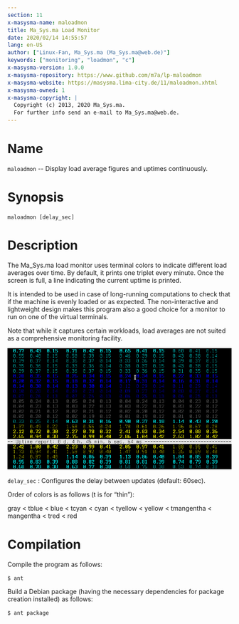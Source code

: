 ```yaml
---
section: 11
x-masysma-name: maloadmon
title: Ma_Sys.ma Load Monitor
date: 2020/02/14 14:55:57
lang: en-US
author: ["Linux-Fan, Ma_Sys.ma (Ma_Sys.ma@web.de)"]
keywords: ["monitoring", "loadmon", "c"]
x-masysma-version: 1.0.0
x-masysma-repository: https://www.github.com/m7a/lp-maloadmon
x-masysma-website: https://masysma.lima-city.de/11/maloadmon.xhtml
x-masysma-owned: 1
x-masysma-copyright: |
  Copyright (c) 2013, 2020 Ma_Sys.ma.
  For further info send an e-mail to Ma_Sys.ma@web.de.
---
```

Name
====

`maloadmon` -- Display load average figures and uptimes continuously.

Synopsis
========

	maloadmon [delay_sec]

Description
===========

The Ma_Sys.ma load monitor uses terminal colors to indicate different load
averages over time. By default, it prints one triplet every minute. Once the
screen is full, a line indicating the current uptime is printed.

It is intended to be used in case of long-running computations to check that
if the machine is evenly loaded or as expected. The non-interactive and
lightweight design makes this program also a good choice for a monitor to run
on one of the virtual terminals.

Note that while it captures certain workloads, load averages are not suited
as a comprehensive monitoring facility.

![`maloadmon` Screenshot with `delay_sec=5` on a lowly loaded Laptop](maloadmon_att/scr.png)

`delay_sec`
:   Configures the delay between updates (default: 60sec).

Order of colors is as follows (t is for “thin”):

gray < tblue < blue < tcyan < cyan < tyellow < yellow < tmangentha < mangentha
< tred < red

Compilation
===========

Compile the program as follows:

	$ ant

Build a Debian package (having the necessary dependencies for package creation
installed) as follows:

	$ ant package
